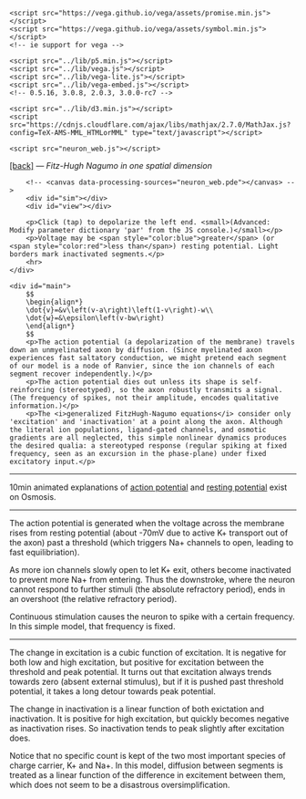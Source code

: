 <head>
	<meta charset="utf-8">

    <script src="https://vega.github.io/vega/assets/promise.min.js"></script>
    <script src="https://vega.github.io/vega/assets/symbol.min.js"></script>
    <!-- ie support for vega -->

	<script src="../lib/p5.min.js"></script>
    <script src="../lib/vega.js"></script>
    <script src="../lib/vega-lite.js"></script>
    <script src="../lib/vega-embed.js"></script>
    <!-- 0.5.16, 3.0.8, 2.0.3, 3.0.0-rc7 -->

	<script src="../lib/d3.min.js"></script>
    <script src="https://cdnjs.cloudflare.com/ajax/libs/mathjax/2.7.0/MathJax.js?config=TeX-AMS-MML_HTMLorMML" type="text/javascript"></script>

    <script src="neuron_web.js"></script>
</head>

<body>
    <a href="..">[back]</a> &mdash; <em>Fitz-Hugh Nagumo in one spatial dimension</em>
	<div id="applet">
        <!-- TODO: parameter grid in d3. memorize phaseplane?
        <div class="sliders">
          <input type="range" id="excitation">
          <input type="range" id="recovery">
          <input type="range" id="slow-channel">
          <input type="range" id="diffusion">
        </div>
        <svg id="cobweb"></svg> -->

		<!-- <canvas data-processing-sources="neuron_web.pde"></canvas> -->
        <div id="sim"></div>
        <div id="view"></div>

		<p>Click (tap) to depolarize the left end. <small>(Advanced: Modify parameter dictionary 'par' from the JS console.)</small></p>
		<p>Voltage may be <span style="color:blue">greater</span> (or <span style="color:red">less than</span>) resting potential. Light borders mark inactivated segments.</p>
        <hr>
	</div>

	<div id="main">
        $$
        \begin{align*}
        \dot{v}=&v\left(v-a\right)\left(1-v\right)-w\\
        \dot{w}=&\epsilon\left(v-bw\right)
        \end{align*}
        $$
		<p>The action potential (a depolarization of the membrane) travels down an unmyelinated axon by diffusion. (Since myelinated axon experiences fast saltatory conduction, we might pretend each segment of our model is a node of Ranvier, since the ion channels of each segment recover independently.)</p>
		<p>The action potential dies out unless its shape is self-reinforcing (stereotyped), so the axon robustly transmits a signal. (The frequency of spikes, not their amplitude, encodes qualitative information.)</p>
		<p>The <i>generalized FitzHugh-Nagumo equations</i> consider only 'excitation' and 'inactivation' at a point along the axon. Although the literal ion populations, ligand-gated channels, and osmotic gradients are all neglected, this simple nonlinear dynamics produces the desired qualia: a stereotyped response (regular spiking at fixed frequency, seen as an excursion in the phase-plane) under fixed excitatory input.</p>
<hr>
        <p>10min animated explanations of <a href="https://www.youtube.com/watch?v=hk09AkV5_Kc">action potential</a> and <a href="https://www.youtube.com/watch?v=BbUcWbtVjT4">resting potential</a> exist on Osmosis.</p>
<hr>
		<p>The action potential is generated when the voltage across the membrane rises from resting potential (about -70mV due to active K+ transport out of the axon) past a threshold (which triggers Na+ channels to open, leading to fast equilibriation).</p>
		<p>As more ion channels slowly open to let K+ exit, others become inactivated to prevent more Na+ from entering. Thus the downstroke, where the neuron cannot respond to further stimuli (the absolute refractory period), ends in an overshoot (the relative refractory period).</p>
		<p>Continuous stimulation causes the neuron to spike with a certain frequency. In this simple model, that frequency is fixed.</p>
<hr>
		<p>The change in excitation is a cubic function of excitation. It is negative for both low and high excitation, but positive for excitation between the threshold and peak potential. It turns out that excitation always trends towards zero (absent external stimulus), but if it is pushed past threshold potential, it takes a long detour towards peak potential.</p>
		<p>The change in inactivation is a linear function of both exictation and inactivation. It is positive for high excitation, but quickly becomes negative as inactivation rises. So inactivation tends to peak slightly after excitation does.</p>
		<p>Notice that no specific count is kept of the two most important species of charge carrier, K+ and Na+. In this model, diffusion between segments is treated as a linear function of the difference in excitement between them, which does not seem to be a disastrous oversimplification.</p>
	</div>
</body>
